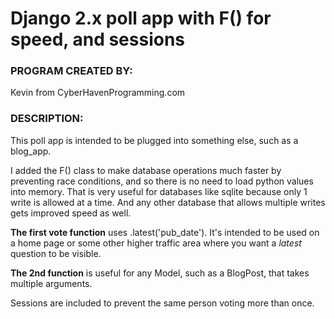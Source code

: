 # Django 2.x poll app with F() for speed, and sessions

### PROGRAM CREATED BY:
Kevin from CyberHavenProgramming.com

### DESCRIPTION:
This poll app is intended to be plugged into something else, such as a blog_app.

I added the F() class to make database operations much faster by preventing race conditions, and so there is no need to load python values into memory.
That is very useful for databases like sqlite because only 1 write is allowed at a time. And any other database that allows multiple
writes gets improved speed as well.

**The first vote function** uses .latest('pub_date'). It's intended to be used on a home page or some other higher traffic area where
you want a *latest* question to be visible.

**The 2nd function** is useful for any Model, such as a BlogPost, that takes multiple arguments.

Sessions are included to prevent the same person voting more than once.
